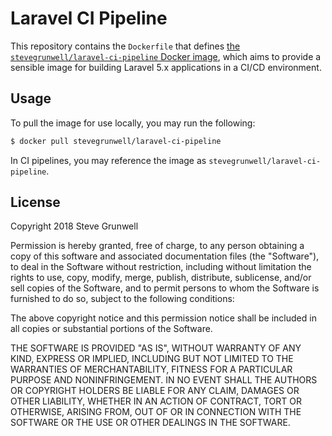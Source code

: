 # Laravel CI Pipeline

This repository contains the `Dockerfile` that defines [the `stevegrunwell/laravel-ci-pipeline` Docker image](https://hub.docker.com/r/stevegrunwell/laravel-ci-pipeline/), which aims to provide a sensible image for building Laravel 5.x applications in a CI/CD environment.

## Usage

To pull the image for use locally, you may run the following:

```sh
$ docker pull stevegrunwell/laravel-ci-pipeline
```

In CI pipelines, you may reference the image as `stevegrunwell/laravel-ci-pipeline`.

## License

Copyright 2018 Steve Grunwell

Permission is hereby granted, free of charge, to any person obtaining a copy of this software and associated documentation files (the "Software"), to deal in the Software without restriction, including without limitation the rights to use, copy, modify, merge, publish, distribute, sublicense, and/or sell copies of the Software, and to permit persons to whom the Software is furnished to do so, subject to the following conditions:

The above copyright notice and this permission notice shall be included in all copies or substantial portions of the Software.

THE SOFTWARE IS PROVIDED "AS IS", WITHOUT WARRANTY OF ANY KIND, EXPRESS OR IMPLIED, INCLUDING BUT NOT LIMITED TO THE WARRANTIES OF MERCHANTABILITY, FITNESS FOR A PARTICULAR PURPOSE AND NONINFRINGEMENT. IN NO EVENT SHALL THE AUTHORS OR COPYRIGHT HOLDERS BE LIABLE FOR ANY CLAIM, DAMAGES OR OTHER LIABILITY, WHETHER IN AN ACTION OF CONTRACT, TORT OR OTHERWISE, ARISING FROM, OUT OF OR IN CONNECTION WITH THE SOFTWARE OR THE USE OR OTHER DEALINGS IN THE SOFTWARE.